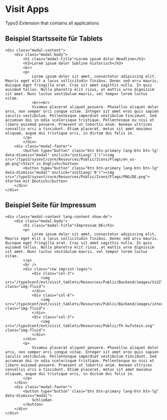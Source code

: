 # Visit Apps
Typo3 Extension that contains all applications

## Beispiel Startsseite für Tablets
    <div class="modal-content">
        <div class="modal-body">
            <h1 class="modal-title">Lorem ipsum dolor Headline</h1>
            <h3>Lorem ipsum dolor Subline historisch</h3>
            <br>
            <p>
                Lorem ipsum dolor sit amet, consectetur adipiscing elit. Mauris eget elit a lacus sollicitudin finibus. Donec sed arcu mauris. Quisque eget fringilla erat. Cras sit amet sagittis nulla. In quis euismod tellus. Nulla pharetra elit risus, at mattis urna dignissim sit amet. Nunc luctus vestibulum mauris, vel tempor lorem luctus vitae.
                <br><br>
                Vivamus placerat aliquet posuere. Phasellus aliquet dolor arcu, non semper orci congue vitae. Integer sit amet eros quis sapien iaculis vestibulum. Pellentesque imperdiet vestibulum tincidunt. Sed accumsan dui in odio scelerisque tristique. Pellentesque eu nisi et libero euismod posuere. Praesent ut lobortis enim. Aenean ultrices convallis orci a tincidunt. Etiam placerat, metus sit amet maximus aliquam, augue dui tristique orci, in dictum dui felis in.
            </p>
            </div>
        <div class="modal-footer">
            <button type="button" class="btn btn-primary lang-btn btn-lg" data-dismiss="modal" onclick="initLang('1')"><img src="/typo3/sysext/core/Resources/Public/Icons/Flags/en_us-gb.png">Start in English</button>
            <button type="button" class="btn btn-primary lang-btn btn-lg" data-dismiss="modal" onclick="initLang('0')"><img src="/typo3/sysext/core/Resources/Public/Icons/Flags/PNG/DE.png"> Starten mit Deutsch</button>
        </div>
    </div>
    
## Beispiel Seite für Impressum
    <div class="modal-content lang-content show-de">
        <div class="modal-body">
            <h1 class="modal-title">Impressum DE</h1>
            <p>
                Lorem ipsum dolor sit amet, consectetur adipiscing elit. Mauris eget elit a lacus sollicitudin finibus. Donec sed arcu mauris. Quisque eget fringilla erat. Cras sit amet sagittis nulla. In quis euismod tellus. Nulla pharetra elit risus, at mattis urna dignissim sit amet. Nunc luctus vestibulum mauris, vel tempor lorem luctus vitae.
            </p>
            <br />
            <div class="row imprint-logos">
                <div class="col-3">
                    <img src="/typo3conf/ext/visit_tablets/Resources/Public/Backend/images/ViSIT_Logo_web.png" class="img-fluid">
                </div>
                <div class="col-6">
                    <img src="/typo3conf/ext/visit_tablets/Resources/Public/Backend/images/interreg.png" class="img-fluid">
                </div>
                <div class="col-3">
                    <img src="/typo3conf/ext/visit_tablets/Resources/Public/fh-kufstein.svg" class="img-fluid">
                </div>
            </div>
            <p>
                Vivamus placerat aliquet posuere. Phasellus aliquet dolor arcu, non semper orci congue vitae. Integer sit amet eros quis sapien iaculis vestibulum. Pellentesque imperdiet vestibulum tincidunt. Sed accumsan dui in odio scelerisque tristique. Pellentesque eu nisi et libero euismod posuere. Praesent ut lobortis enim. Aenean ultrices convallis orci a tincidunt. Etiam placerat, metus sit amet maximus aliquam, augue dui tristique orci, in dictum dui felis in.
            </p>
        </div>
        <div class="modal-footer">
            <button type="button" class="btn btn-primary lang-btn btn-lg" data-dismiss="modal">
                Schließen
            </button>
        </div>
    </div>
